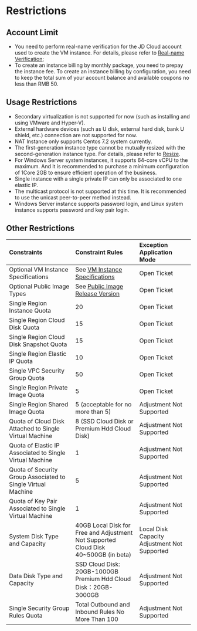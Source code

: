 # Restrictions

## Account Limit
* You need to perform real-name verification for the JD Cloud account used to create the VM instance. For details, please refer to [Real-name Verification]();
* To create an instance billing by monthly package, you need to prepay the instance fee. To create an instance billing by configuration, you need to keep the total sum of your account balance and available coupons no less than RMB 50.

## Usage Restrictions
* Secondary virtualization is not supported for now (such as installing and using VMware and Hyper-V).
* External hardware devices (such as U disk, external hard disk, bank U shield, etc.) connection are not supported for now.
* NAT Instance only supports Centos 7.2 system currently.
* The first-generation instance type cannot be mutually resized with the second-generation instance type. For details, please refer to [Resize](http://docs.jdcloud.com/cn/virtual-machines/resize-instance).
* For Windows Server system instances, it supports 64-core vCPU to the maximum. And it is recommended to purchase a minimum configuration of 1Core 2GB to ensure efficient operation of the business.
* Single instance with a single private IP can only be associated to one elastic IP.
* The multicast protocol is not supported at this time. It is recommended to use the unicast peer-to-peer method instead.
* Windows Server instance supports password login, and Linux system instance supports password and key pair login.

## Other Restrictions
Constraints|Constraint Rules|Exception Application Mode   
:---|:---|:---     
Optional VM Instance Specifications|See [VM Instance Specifications](https://docs.jdcloud.com/en/virtual-machines/instance-type-family)|Open Ticket 
Optional Public Image Types|See [Public Image Release Version](https://docs.jdcloud.com/en/virtual-machines/image-type)|Open Ticket         
Single Region Instance Quota|20|Open Ticket      
Single Region Cloud Disk Quota|15|Open Ticket       
Single Region Cloud Disk Snapshot Quota|15|Open Ticket   
Single Region Elastic IP Quota|10|Open Ticket
Single VPC Security Group Quota|50|Open Ticket  
Single Region Private Image Quota|5|Open Ticket  
Single Region Shared Image Quota|5 (acceptable for no more than 5)|Adjustment Not Supported
Quota of Cloud Disk Attached to Single Virtual Machine|8 (SSD Cloud Disk or Premium Hdd Cloud Disk)|Adjustment Not Supported       
Quota of Elastic IP Associated to Single Virtual Machine |1|Adjustment Not Supported        
Quota of Security Group Associated to Single Virtual Machine|5|Adjustment Not Supported    
Quota of Key Pair Associated to Single Virtual Machine|1|Adjustment Not Supported     
System Disk Type and Capacity|40GB Local Disk for Free and Adjustment Not Supported<br>Cloud Disk 40~500GB (in beta)|Local Disk Capacity Adjustment Not Supported   
Data Disk Type and Capacity|SSD Cloud Disk: 20GB-1000GB<br> Premium Hdd Cloud Disk：20GB-3000GB|Adjustment Not Supported            
Single Security Group Rules Quota|Total Outbound and Inbound Rules No More Than 100|Adjustment Not Supported    


